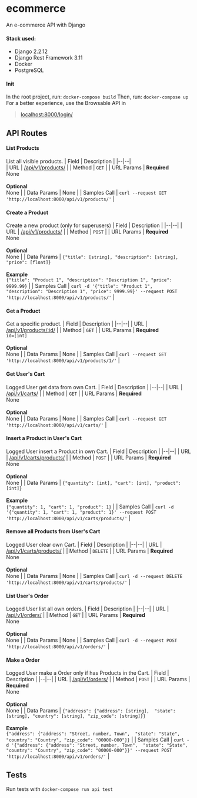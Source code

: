 # ecommerce
An e-commerce API with Django

#### Stack used:
* Django 2.2.12    
* Django Rest Framework 3.11
* Docker
* PostgreSQL

#### Init
In the root project, run:
`docker-compose build`
Then, run:
`docker-compose up`
For a better experience, use the Browsable API in

> [localhost:8000/login/](http://localhost:8000/login/)
 
## API Routes
#### List Products
List all visible products.
| Field | Description |
|--|--|    
| URL | [/api/v1/products/](http://localhost:8000/api/v1/products/) |
| Method | `GET` |
| URL Params | **Required** <br> None <br><br> **Optional** <br> None |
| Data Params | None |
| Samples Call | `curl --request GET 'http://localhost:8000/api/v1/products/'` |

#### Create a Product
Create a new product  (only for superusers)
| Field | Description  |
|--|--|
| URL | [/api/v1/products/](http://localhost:8000/api/v1/products/1/) |
| Method | `POST` |
| URL Params | **Required** <br> None <br><br> **Optional** <br> None |
| Data Params | `{"title": [string], "description": [string], "price": [float]}` <br><br> **Example** <br> `{"title": "Product 1", "description": "Description 1", "price": 9999.99}` |
| Samples Call | `curl -d '{"title": "Product 1", "description": "Description 1", "price": 9999.99}' --request POST 'http://localhost:8000/api/v1/products/'` |

#### Get a Product
Get a specific product.
| Field | Description |
|--|--|
| URL | [/api/v1/products/:id/](http://localhost:8000/api/v1/products/1/) |
| Method | `GET` |
| URL Params | **Required** <br> `id=[int]` <br><br> **Optional** <br> None |
| Data Params | None |
| Samples Call | `curl --request GET 'http://localhost:8000/api/v1/products/1/'` |

#### Get User's Cart
Logged User get data from own Cart.
| Field | Description |
|--|--|
| URL | [/api/v1/carts/](http://localhost:8000/api/v1/carts/) |
| Method | `GET` |
| URL Params | **Required** <br> None <br><br> **Optional** <br> None |
| Data Params | None |
| Samples Call | `curl --request GET 'http://localhost:8000/api/v1/carts/'` |

#### Insert a Product in User's Cart
Logged User insert a Product in own Cart.
| Field | Description |
|--|--|
| URL | [/api/v1/carts/products/](http://localhost:8000/api/v1/carts/products/) |
| Method | `POST` |
| URL Params | **Required** <br> None <br><br> **Optional** <br> None |
| Data Params | `{"quantity": [int], "cart": [int], "product": [int]}` <br><br> **Example** <br> `{"quantity": 1, "cart": 1, "product": 1}` |
| Samples Call | `curl -d '{"quantity": 1, "cart": 1, "product": 1}' --request POST 'http://localhost:8000/api/v1/carts/products/'` |

#### Remove all Products from User's Cart
Logged User clear own Cart.
| Field | Description |
|--|--|
| URL | [/api/v1/carts/products/](http://localhost:8000/api/v1/carts/products/) |
| Method | `DELETE` |
| URL Params | **Required** <br> None <br><br> **Optional** <br> None |
| Data Params | None |
| Samples Call | `curl -d --request DELETE 'http://localhost:8000/api/v1/carts/products/'` |

#### List User's Order
Logged User list all own orders.
| Field | Description |
|--|--|
| URL | [/api/v1/orders/](http://localhost:8000/api/v1/orders/) |
| Method | `GET` |
| URL Params | **Required** <br> None <br><br> **Optional** <br> None |
| Data Params | None |
| Samples Call | `curl -d --request POST 'http://localhost:8000/api/v1/orders/'` |

#### Make a Order
Logged User make a Order only if has Products in the Cart.
| Field | Description |
|--|--|
| URL | [/api/v1/orders/](http://localhost:8000/api/v1/orders/) |
| Method | `POST` |
| URL Params | **Required** <br> None <br><br> **Optional** <br> None |
| Data Params | `{"address": {"address": [string],  "state": [string], "country": [string], "zip_code": [string]}}` <br><br> **Example** <br> `{"address": {"address": "Street, number, Town",  "state": "State", "country": "Country", "zip_code": "00000-000"}}` |
| Samples Call | `curl -d '{"address": {"address": "Street, number, Town",  "state": "State", "country": "Country", "zip_code": "00000-000"}}' --request POST 'http://localhost:8000/api/v1/orders/'` |

## Tests
Run tests with
`docker-compose run api test`
